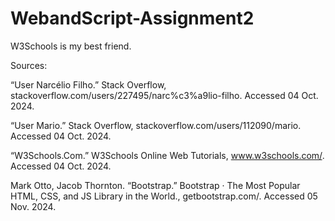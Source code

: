 # WebandScript-Assignment2
W3Schools is my best friend.

Sources:

“User Narcélio Filho.” Stack Overflow, stackoverflow.com/users/227495/narc%c3%a9lio-filho. Accessed 04 Oct. 2024.

“User Mario.” Stack Overflow, stackoverflow.com/users/112090/mario. Accessed 04 Oct. 2024.

“W3Schools.Com.” W3Schools Online Web Tutorials, www.w3schools.com/. Accessed 04 Oct. 2024.

Mark Otto, Jacob Thornton. “Bootstrap.” Bootstrap · The Most Popular HTML, CSS, and JS Library in the World., getbootstrap.com/. Accessed 05 Nov. 2024.